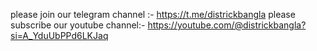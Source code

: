 please join our telegram channel :- https://t.me/districkbangla
please subscribe our youtube channel:- https://youtube.com/@districkbangla?si=A_YduUbPPd6LKJaq
